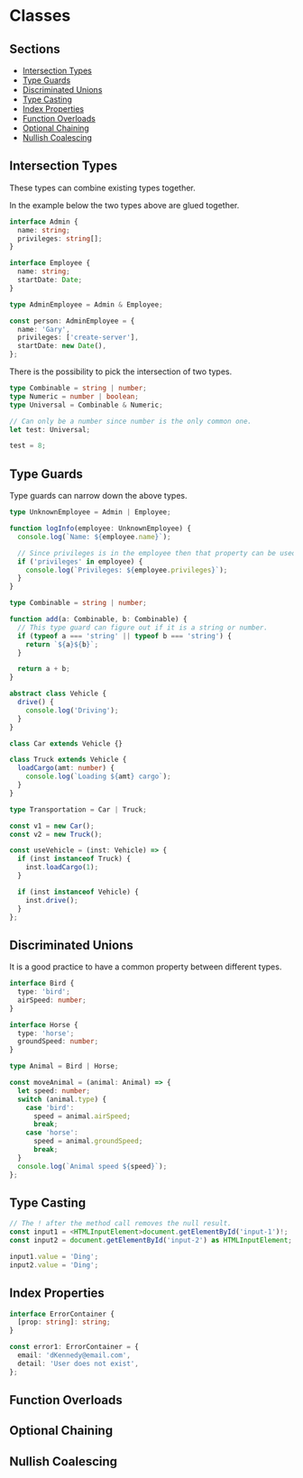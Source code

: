 # Classes <!-- omit in toc -->

## Sections <!-- omit in toc -->

- [Intersection Types](#intersection-types)
- [Type Guards](#type-guards)
- [Discriminated Unions](#discriminated-unions)
- [Type Casting](#type-casting)
- [Index Properties](#index-properties)
- [Function Overloads](#function-overloads)
- [Optional Chaining](#optional-chaining)
- [Nullish Coalescing](#nullish-coalescing)

## Intersection Types

These types can combine existing types together.

In the example below the two types above are glued together.

```TypeScript
interface Admin {
  name: string;
  privileges: string[];
}

interface Employee {
  name: string;
  startDate: Date;
}

type AdminEmployee = Admin & Employee;

const person: AdminEmployee = {
  name: 'Gary',
  privileges: ['create-server'],
  startDate: new Date(),
};
```

There is the possibility to pick the intersection of two types.

```TypeScript
type Combinable = string | number;
type Numeric = number | boolean;
type Universal = Combinable & Numeric;

// Can only be a number since number is the only common one.
let test: Universal;

test = 8;
```

## Type Guards

Type guards can narrow down the above types.

```TypeScript
type UnknownEmployee = Admin | Employee;

function logInfo(employee: UnknownEmployee) {
  console.log(`Name: ${employee.name}`);

  // Since privileges is in the employee then that property can be used.
  if ('privileges' in employee) {
    console.log(`Privileges: ${employee.privileges}`);
  }
}
```

```TypeScript
type Combinable = string | number;

function add(a: Combinable, b: Combinable) {
  // This type guard can figure out if it is a string or number.
  if (typeof a === 'string' || typeof b === 'string') {
    return `${a}${b}`;
  }

  return a + b;
}
```

```TypeScript
abstract class Vehicle {
  drive() {
    console.log('Driving');
  }
}

class Car extends Vehicle {}

class Truck extends Vehicle {
  loadCargo(amt: number) {
    console.log(`Loading ${amt} cargo`);
  }
}

type Transportation = Car | Truck;

const v1 = new Car();
const v2 = new Truck();

const useVehicle = (inst: Vehicle) => {
  if (inst instanceof Truck) {
    inst.loadCargo(1);
  }

  if (inst instanceof Vehicle) {
    inst.drive();
  }
};
```

## Discriminated Unions

It is a good practice to have a common property between different types.

```TypeScript
interface Bird {
  type: 'bird';
  airSpeed: number;
}

interface Horse {
  type: 'horse';
  groundSpeed: number;
}

type Animal = Bird | Horse;

const moveAnimal = (animal: Animal) => {
  let speed: number;
  switch (animal.type) {
    case 'bird':
      speed = animal.airSpeed;
      break;
    case 'horse':
      speed = animal.groundSpeed;
      break;
  }
  console.log(`Animal speed ${speed}`);
};
```

## Type Casting

```TypeScript
// The ! after the method call removes the null result.
const input1 = <HTMLInputElement>document.getElementById('input-1')!;
const input2 = document.getElementById('input-2') as HTMLInputElement;

input1.value = 'Ding';
input2.value = 'Ding';
```

## Index Properties

```TypeScript
interface ErrorContainer {
  [prop: string]: string;
}

const error1: ErrorContainer = {
  email: 'dKennedy@email.com',
  detail: 'User does not exist',
};
```

## Function Overloads

## Optional Chaining

## Nullish Coalescing